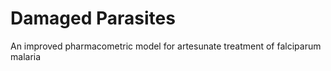# Damaged Parasites
An improved pharmacometric model for artesunate treatment of falciparum malaria
